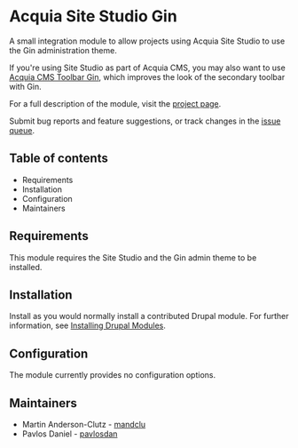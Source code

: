# Acquia Site Studio Gin

A small integration module to allow projects using Acquia Site Studio to
use the Gin administration theme.

If you're using Site Studio as part of Acquia CMS, you may also want to use
[Acquia CMS Toolbar Gin](https://www.drupal.org/project/acquia_cms_toolbar_gin),
which improves the look of the secondary toolbar with Gin.

For a full description of the module, visit the
[project page](https://www.drupal.org/project/sitestudio_gin).

Submit bug reports and feature suggestions, or track changes in the
[issue queue](https://www.drupal.org/project/issues/sitestudio_gin).


## Table of contents

- Requirements
- Installation
- Configuration
- Maintainers


## Requirements

This module requires the Site Studio and the Gin admin theme to be
installed.


## Installation

Install as you would normally install a contributed Drupal module. For further
information, see
[Installing Drupal Modules](https://www.drupal.org/docs/extending-drupal/installing-drupal-modules).


## Configuration

The module currently provides no configuration options.


## Maintainers

- Martin Anderson-Clutz - [mandclu](https://www.drupal.org/u/mandclu)
- Pavlos Daniel - [pavlosdan](https://www.drupal.org/u/pavlosdan)
